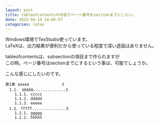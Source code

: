 ```yaml
---
layout: post
title: tableofcontentsの内容でページ番号をsectionまでにしたい。
date: 2015-04-14 14:04:57
categories: latex
---
```

<!-- {% raw %} -->
<p>Windows環境でTexStudio使っています。<br>
LaTeXは、出力結果が便利だから使っている程度で深い造詣はありません。</p>

<p>tableofcontentsは、subsectionの項目まで作られますが<br>
この時。ページ番号はsectionまでにするという事は、可能でしょうか。</p>

<p>こんな感じにしたいのです。</p>

<pre><code>第1章 aaaaa　　　　　　　　 3
　1.1.　bbbbb..............3
    1.1.1. ccccc
    1.1.2. ddddd
    1.1.3. eeeee
　1.2. fffff...............5
    1.2.1. ggggg
    1.2.2. hhhhh
</code></pre>
<!-- {% endraw %} -->
